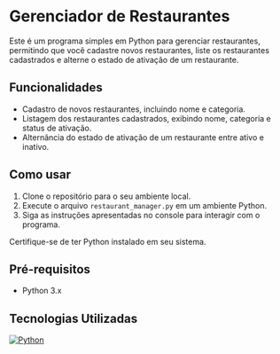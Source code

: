 # Gerenciador de Restaurantes

Este é um programa simples em Python para gerenciar restaurantes, permitindo que você cadastre novos restaurantes, liste os restaurantes cadastrados e alterne o estado de ativação de um restaurante.

## Funcionalidades

- Cadastro de novos restaurantes, incluindo nome e categoria.
- Listagem dos restaurantes cadastrados, exibindo nome, categoria e status de ativação.
- Alternância do estado de ativação de um restaurante entre ativo e inativo.

## Como usar

1. Clone o repositório para o seu ambiente local.
2. Execute o arquivo `restaurant_manager.py` em um ambiente Python.
3. Siga as instruções apresentadas no console para interagir com o programa.

Certifique-se de ter Python instalado em seu sistema.

## Pré-requisitos

- Python 3.x

## Tecnologias Utilizadas

[![Python](https://img.shields.io/badge/Python-5E5E5E?style=for-the-badge&logo=python&logoColor=3776AB)](https://www.python.org/)

